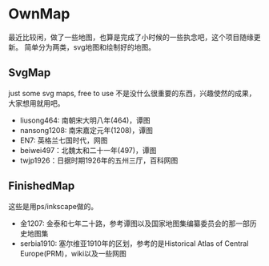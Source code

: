 # OwnMap
最近比较闲，做了一些地图，也算是完成了小时候的一些执念吧，这个项目随缘更新。
简单分为两类，svg地图和绘制好的地图。

## SvgMap
just some svg maps, free to use
不是没什么很重要的东西，兴趣使然的成果，大家想用就用吧。

- liusong464: 南朝宋大明八年(464)，谭图
- nansong1208: 南宋嘉定元年(1208)，谭图
- EN7: 英格兰七国时代，网图
- beiwei497：北魏太和二十一年(497)，谭图
- twjp1926：日据时期1926年的五州三厅，百科网图

## FinishedMap
这些是用ps/inkscape做的。

- 金1207: 金泰和七年二十路，参考谭图以及国家地图集编纂委员会的那一部历史地图集
- serbia1910: 塞尔维亚1910年的区划，参考的是Historical Atlas of Central Europe(PRM)，wiki以及一些网图
